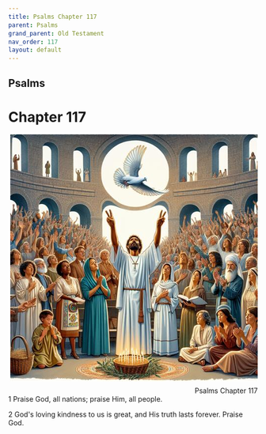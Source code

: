 ```yaml
---
title: Psalms Chapter 117
parent: Psalms
grand_parent: Old Testament
nav_order: 117
layout: default
---
```


## Psalms

# Chapter 117

<div style="clear: both; text-align: right;">
    <img src="/assets/Image/Psalms/500/117.jpg" alt="Psalms Chapter 117" class="chapter-image" style="max-width: 100%; height: auto; float: right; margin: 0 0 10px 10px; padding-left: 10%;">
    <figcaption style="font-size: 14px;">Psalms Chapter 117</figcaption>
</div>
1 Praise God, all nations; praise Him, all people.

2 God's loving kindness to us is great, and His truth lasts forever. Praise God.


